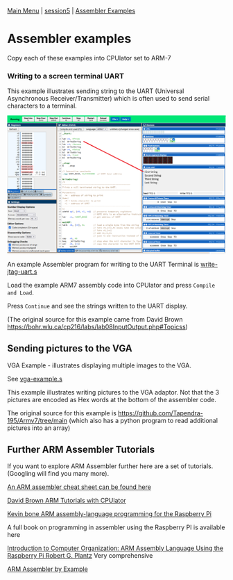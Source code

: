 [Main Menu](../../sessions/README.md) | [session5](../../session5/) | [Assembler Examples](../assemblerExamples/AssemblerExamples.md)

# Assembler examples

Copy each of these examples into CPUlator set to ARM-7

### Writing to a screen terminal UART

This example illustrates sending string to the UART (Universal Asynchronous Receiver/Transmitter) which is often used to send serial characters to a terminal.

![alt text](../assemblerExamples/images/UartWriteStrings.png "Figure UartWriteStrings.png")

An example Assembler program for writing to the UART Terminal is 
[write-jtag-uart.s](../assemblerExamples/code/write-jtag-uart.s)

Load the example ARM7 assembly code into CPUlator and press `Compile and Load`.

Press `Continue` and see the strings written to the UART display.

(The original source for this example came from David Brown https://bohr.wlu.ca/cp216/labs/lab08InputOutput.php#Topicss)

## Sending pictures to the VGA

VGA Example - illustrates displaying multiple images to the VGA.

See [vga-example.s](../assemblerExamples/code/vga-example.s)

This example illustrates writing pictures to the VGA adaptor. 
Not that the 3 pictures are encoded as Hex words at the bottom of the assembler code.

The original source for this example is https://github.com/Tapendra-195/Armv7/tree/main
(which also has a python program to read additional pictures into an array)

## Further ARM Assembler Tutorials

If you want to explore ARM Assembler further here are a set of tutorials. 
(Googling will find you many more).

[An ARM assembler cheat sheet can be found here](https://azeria-labs.com/assembly-basics-cheatsheet/)

[David Brown ARM Tutorials with CPUlator](https://bohr.wlu.ca/cp216/labs/)

[Kevin bone ARM assembly-language programming for the Raspberry Pi](https://kevinboone.me/pi-asm-toc.html)

A full book on programming in assembler using the Raspberry PI is available here

[Introduction to Computer Organization: ARM Assembly Language Using the Raspberry Pi Robert G. Plantz](
https://bob.cs.sonoma.edu/IntroCompOrg-RPi/sec-gpio-mem.html)  Very comprehensive

[ARM Assembler by Example](https://armasm.com/)

